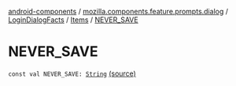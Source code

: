 [android-components](../../../index.md) / [mozilla.components.feature.prompts.dialog](../../index.md) / [LoginDialogFacts](../index.md) / [Items](index.md) / [NEVER_SAVE](./-n-e-v-e-r_-s-a-v-e.md)

# NEVER_SAVE

`const val NEVER_SAVE: `[`String`](https://kotlinlang.org/api/latest/jvm/stdlib/kotlin/-string/index.html) [(source)](https://github.com/mozilla-mobile/android-components/blob/master/components/feature/prompts/src/main/java/mozilla/components/feature/prompts/dialog/LoginDialogFacts.kt#L22)